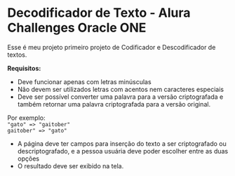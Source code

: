 #  Decodificador de Texto - Alura Challenges Oracle ONE

Esse é meu projeto primeiro projeto de  Codificador e Descodificador de textos.

**Requisitos:**  
- Deve funcionar apenas com letras minúsculas  
- Não devem ser utilizados letras com acentos nem caracteres especiais  
- Deve ser possível converter uma palavra para a versão criptografada e também retornar uma palavra criptografada para a versão original.

Por exemplo:  
`"gato" => "gaitober"`  
`gaitober" => "gato"`

-   A página deve ter campos para inserção do texto a ser criptografado ou descriptografado, e a pessoa usuária deve poder escolher entre as duas opções
-   O resultado deve ser exibido na tela.
